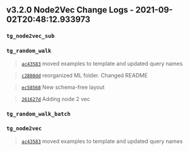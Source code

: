 
## v3.2.0 Node2Vec Change Logs - 2021-09-02T20:48:12.933973

### `tg_node2vec_sub`

### `tg_random_walk`

> [`ac43583`](https://github.com/tigergraph/gsql-graph-algorithms/commit/ac435831c1e0f8a254f52dfa1390d2e3b48f161f) moved examples to template and updated query names

> [`c2880dd`](https://github.com/tigergraph/gsql-graph-algorithms/commit/c2880dd1b6dc23ba028f9b1898e323406c84fa6b) reorganized ML folder. Changed README

> [`ec58568`](https://github.com/tigergraph/gsql-graph-algorithms/commit/ec58568cdd7e608bd7af13d6bce2eaf781c9798f) New schema-free layout

> [`261627d`](https://github.com/tigergraph/gsql-graph-algorithms/commit/261627d240eac286295f50aae21792309d3759ab) Adding node 2 vec

### `tg_random_walk_batch`

### `tg_node2vec`

> [`ac43583`](https://github.com/tigergraph/gsql-graph-algorithms/commit/ac435831c1e0f8a254f52dfa1390d2e3b48f161f) moved examples to template and updated query names
